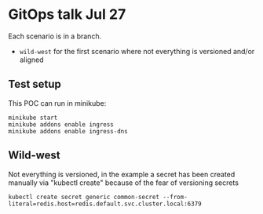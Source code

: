 # GitOps talk Jul 27

Each scenario is in a branch.
* `wild-west` for the first scenario where not everything is versioned and/or aligned

## Test setup
This POC can run in minikube:
```
minikube start
minikube addons enable ingress
minikube addons enable ingress-dns
```

## Wild-west
Not everything is versioned, in the example a secret has been created manually via "kubectl create" because of the fear of versioning secrets
```
kubectl create secret generic common-secret --from-literal=redis.host=redis.default.svc.cluster.local:6379
```